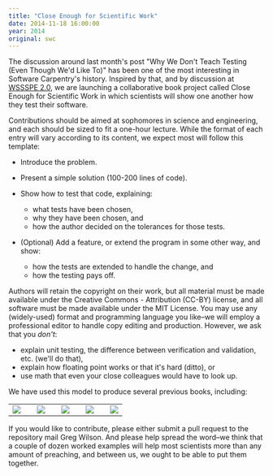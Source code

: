 ```yaml
---
title: "Close Enough for Scientific Work"
date: 2014-11-18 16:00:00
year: 2014
original: swc
---
```


The discussion around last month's post
"Why We Don't Teach Testing (Even Though We'd Like To)"
has been one of the most interesting in Software Carpentry's history.
Inspired by that,
and by discussion at <a href="http://wssspe.researchcomputing.org.uk/WSSSPE2/">WSSSPE 2.0</a>,
we are launching a collaborative book project called
Close Enough for Scientific Work
in which scientists will show one another how they test their software.


Contributions should be aimed at sophomores in science and engineering,
and each should be sized to fit a one-hour lecture.
While the format of each entry will vary according to its content,
we expect most will follow this template:

-   Introduce the problem.

-   Present a simple solution (100-200 lines of code).

-   Show how to test that code, explaining:
    -   what tests have been chosen,
    -   why they have been chosen, and
    -   how the author decided on the tolerances for those tests.
-   (Optional) Add a feature, or extend the program in some other way, and show:
    -   how the tests are extended to handle the change, and
    -   how the testing pays off.

Authors will retain the copyright on their work,
but all material must be made available under the Creative Commons - Attribution (CC-BY) license,
and all software must be made available under the MIT License.
You may use any (widely-used) format and programming language you like–we
will employ a professional editor to handle copy editing and production.
However, we ask that you *don't*:

-   explain unit testing, the difference between verification and validation, etc. (we'll do that),
-   explain how floating point works or that it's hard (ditto), or
-   use math that even your close colleagues would have to look up.

We have used this model to produce several previous books,
including:

<table class="centered">
  <tr>
    <td><a href="http://www.amazon.com/Beautiful-Code-Leading-Programmers-Practice/dp/0596510047/"><img src="{{'/files/2014/11/beautiful-code.jpg' | relative_url}}"></a></td>
    <td> </td>
    <td><a href="http://www.amazon.com/Making-Software-Really-Works-Believe/dp/0596808321/"><img src="{{'/files/2014/11/making-software.jpg' | relative_url}}"></a></td>
    <td> </td>
    <td><a href="http://www.amazon.com/Architecture-Open-Source-Applications/dp/1257638017/"><img src="{{'/files/2014/11/aosa-1.jpg' | relative_url}}"></a></td>
    <td> </td>
    <td><a href="http://www.amazon.com/Architecture-Open-Source-Applications-Ii/dp/1105571815/"><img src="{{'/files/2014/11/aosa-2.jpg' | relative_url}}"></a></td>
    <td> </td>
    <td><a href="http://www.amazon.com/Performance-Open-Source-Applications/dp/1304488780/"><img src="{{'/files/2014/11/posa.jpg' | relative_url}}"></a></td>
  </tr>
</table>

If you would like to contribute, please either
submit a pull request to
the repository
mail Greg Wilson.
And please help spread the word–we
think that a couple of dozen worked examples
will help most scientists more than any amount of preaching,
and between us,
we ought to be able to put them together.

